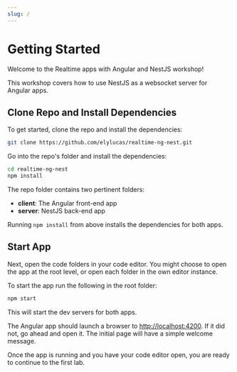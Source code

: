 ```yaml
---
slug: /
---
```


# Getting Started

Welcome to the Realtime apps with Angular and NestJS workshop!

This workshop covers how to use NestJS as a websocket server for Angular apps.

## Clone Repo and Install Dependencies

To get started, clone the repo and install the dependencies:

```bash
git clone https://github.com/elylucas/realtime-ng-nest.git
```

Go into the repo's folder and install the dependencies:

```bash
cd realtime-ng-nest
npm install
```

The repo folder contains two pertinent folders:

- **client**: The Angular front-end app
- **server**: NestJS back-end app

Running `npm install` from above installs the dependencies for both apps.

## Start App

Next, open the code folders in your code editor. You might choose to open the app at the root level, or open each folder in the own editor instance.

To start the app run the following in the root folder:

```bash
npm start
```

This will start the dev servers for both apps.

The Angular app should launch a browser to [http://localhost:4200](http://localhost:4200). If it did not, go ahead and open it. The initial page will have a simple welcome message.

Once the app is running and you have your code editor open, you are ready to continue to the first lab.